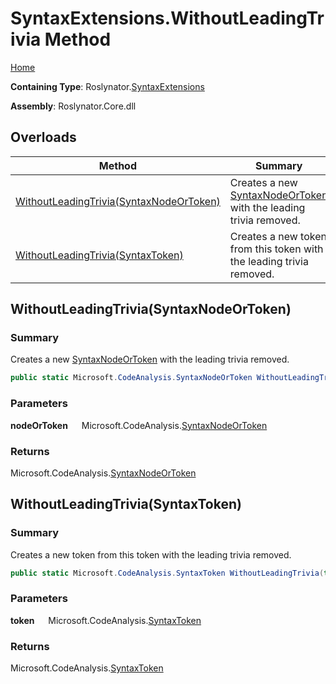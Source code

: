 # SyntaxExtensions\.WithoutLeadingTrivia Method

[Home](../../../README.md)

**Containing Type**: Roslynator\.[SyntaxExtensions](../README.md)

**Assembly**: Roslynator\.Core\.dll

## Overloads

| Method | Summary |
| ------ | ------- |
| [WithoutLeadingTrivia(SyntaxNodeOrToken)](#Roslynator_SyntaxExtensions_WithoutLeadingTrivia_Microsoft_CodeAnalysis_SyntaxNodeOrToken_) | Creates a new [SyntaxNodeOrToken](https://docs.microsoft.com/en-us/dotnet/api/microsoft.codeanalysis.syntaxnodeortoken) with the leading trivia removed\. |
| [WithoutLeadingTrivia(SyntaxToken)](#Roslynator_SyntaxExtensions_WithoutLeadingTrivia_Microsoft_CodeAnalysis_SyntaxToken_) | Creates a new token from this token with the leading trivia removed\. |

## WithoutLeadingTrivia\(SyntaxNodeOrToken\) <a name="Roslynator_SyntaxExtensions_WithoutLeadingTrivia_Microsoft_CodeAnalysis_SyntaxNodeOrToken_"></a>

### Summary

Creates a new [SyntaxNodeOrToken](https://docs.microsoft.com/en-us/dotnet/api/microsoft.codeanalysis.syntaxnodeortoken) with the leading trivia removed\.

```csharp
public static Microsoft.CodeAnalysis.SyntaxNodeOrToken WithoutLeadingTrivia(this Microsoft.CodeAnalysis.SyntaxNodeOrToken nodeOrToken)
```

### Parameters

**nodeOrToken** &emsp; Microsoft\.CodeAnalysis\.[SyntaxNodeOrToken](https://docs.microsoft.com/en-us/dotnet/api/microsoft.codeanalysis.syntaxnodeortoken)

### Returns

Microsoft\.CodeAnalysis\.[SyntaxNodeOrToken](https://docs.microsoft.com/en-us/dotnet/api/microsoft.codeanalysis.syntaxnodeortoken)

## WithoutLeadingTrivia\(SyntaxToken\) <a name="Roslynator_SyntaxExtensions_WithoutLeadingTrivia_Microsoft_CodeAnalysis_SyntaxToken_"></a>

### Summary

Creates a new token from this token with the leading trivia removed\.

```csharp
public static Microsoft.CodeAnalysis.SyntaxToken WithoutLeadingTrivia(this Microsoft.CodeAnalysis.SyntaxToken token)
```

### Parameters

**token** &emsp; Microsoft\.CodeAnalysis\.[SyntaxToken](https://docs.microsoft.com/en-us/dotnet/api/microsoft.codeanalysis.syntaxtoken)

### Returns

Microsoft\.CodeAnalysis\.[SyntaxToken](https://docs.microsoft.com/en-us/dotnet/api/microsoft.codeanalysis.syntaxtoken)

